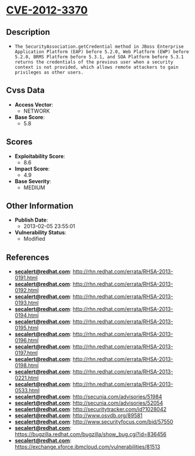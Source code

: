 
# [CVE-2012-3370](https://cve.mitre.org/cgi-bin/cvename.cgi?name=CVE-2012-3370)

## Description

- `The SecurityAssociation.getCredential method in JBoss Enterprise Application Platform (EAP) before 5.2.0, Web Platform (EWP) before 5.2.0, BRMS Platform before 5.3.1, and SOA Platform before 5.3.1 returns the credentials of the previous user when a security context is not provided, which allows remote attackers to gain privileges as other users.`

## Cvss Data

- **Access Vector**:
  - NETWORK
- **Base Score**:
  - 5.8

## Scores

- **Exploitability Score**:
  - 8.6
- **Impact Score**:
  - 4.9
- **Base Severity**:
  - MEDIUM

## Other Information

- **Publish Date**:
  - 2013-02-05 23:55:01
- **Vulnerability Status**:
  - Modified

## References

- **secalert@redhat.com**: http://rhn.redhat.com/errata/RHSA-2013-0191.html
- **secalert@redhat.com**: http://rhn.redhat.com/errata/RHSA-2013-0192.html
- **secalert@redhat.com**: http://rhn.redhat.com/errata/RHSA-2013-0193.html
- **secalert@redhat.com**: http://rhn.redhat.com/errata/RHSA-2013-0194.html
- **secalert@redhat.com**: http://rhn.redhat.com/errata/RHSA-2013-0195.html
- **secalert@redhat.com**: http://rhn.redhat.com/errata/RHSA-2013-0196.html
- **secalert@redhat.com**: http://rhn.redhat.com/errata/RHSA-2013-0197.html
- **secalert@redhat.com**: http://rhn.redhat.com/errata/RHSA-2013-0198.html
- **secalert@redhat.com**: http://rhn.redhat.com/errata/RHSA-2013-0221.html
- **secalert@redhat.com**: http://rhn.redhat.com/errata/RHSA-2013-0533.html
- **secalert@redhat.com**: http://secunia.com/advisories/51984
- **secalert@redhat.com**: http://secunia.com/advisories/52054
- **secalert@redhat.com**: http://securitytracker.com/id?1028042
- **secalert@redhat.com**: http://www.osvdb.org/89581
- **secalert@redhat.com**: http://www.securityfocus.com/bid/57550
- **secalert@redhat.com**: https://bugzilla.redhat.com/bugzilla/show_bug.cgi?id=836456
- **secalert@redhat.com**: https://exchange.xforce.ibmcloud.com/vulnerabilities/81513
